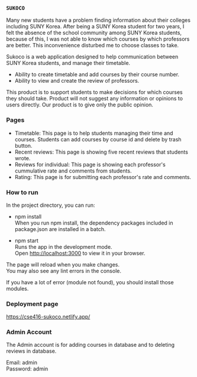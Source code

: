 ### `SUKOCO`
Many new students have a problem finding information about their colleges including SUNY Korea. After being a SUNY Korea student for two years, I felt the absence of the school community among SUNY Korea students, because of this, I was not able to know which courses by which professors are better. This inconvenience disturbed me to choose classes to take.

Sukoco is a web application designed to help communication between SUNY Korea students, and manage their timetable.
- Ability to create timetable and add courses by their course number.
- Ability to view and create the review of professors.

This product is to support students to make decisions for which courses they should take. Product will not suggest any information or opinions to users directly. Our product is to give only the public opinion. 

### Pages
- Timetable: This page is to help students managing their time and courses. Students can add courses by course id and delete by trash button.
- Recent reviews: This page is showing five recent reviews that students wrote.
- Reviews for individual: This page is showing each professor's cummulative rate and comments from students.
- Rating: This page is for submitting each professor's rate and comments.

### How to run
In the project directory, you can run:

- npm install\
When you run npm install, the dependency packages included in package.json are installed in a batch.

- npm start\
Runs the app in the development mode.\
Open [http://localhost:3000](http://localhost:3000) to view it in your browser.

The page will reload when you make changes.\
You may also see any lint errors in the console.

If you have a lot of error (module not found), you should install those modules.

### Deployment page
https://cse416-sukoco.netlify.app/

### Admin Account
The Admin account is for adding courses in database and to deleting reviews in database.

Email: admin\
Password: admin

